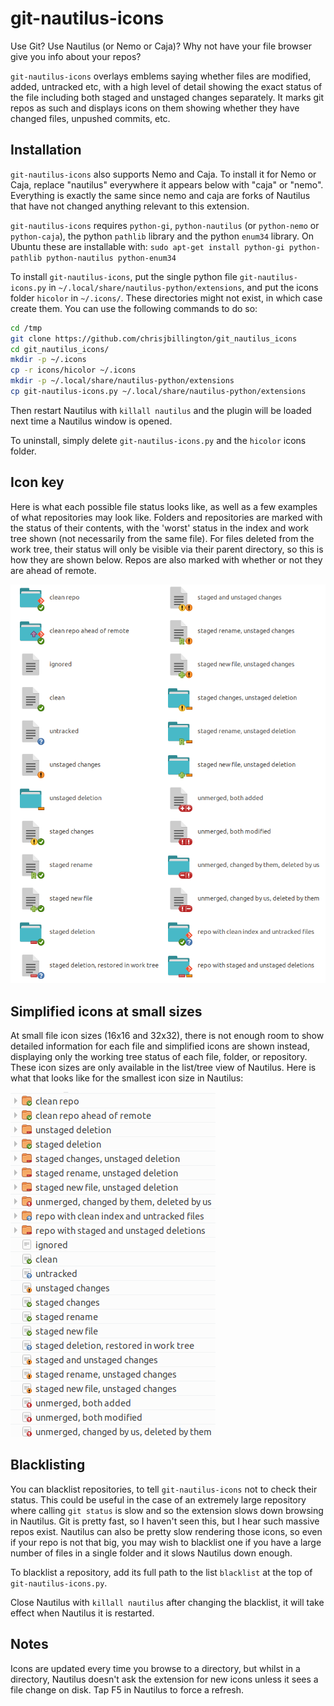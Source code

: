 # git-nautilus-icons

Use Git? Use Nautilus (or Nemo or Caja)? Why not have your file browser give you info about your repos?

`git-nautilus-icons` overlays emblems saying whether files are modified,
added, untracked etc, with a high level of detail showing the exact status of
the file including both staged and unstaged changes separately. It marks git
repos as such and displays icons on them showing whether they have changed
files, unpushed commits, etc.

## Installation

`git-nautilus-icons` also supports Nemo and Caja. To install it for Nemo or Caja,
replace "nautilus" everywhere it appears below with "caja" or "nemo". Everything is
exactly the same since nemo and caja are forks of Nautilus that have not changed
anything relevant to this extension.

`git-nautilus-icons` requires `python-gi`, `python-nautilus` (or `python-nemo` or
`python-caja`), the python `pathlib` library and the python `enum34` library. On Ubuntu
these are installable with: `sudo apt-get install python-gi python-pathlib
python-nautilus python-enum34`

To install `git-nautilus-icons`, put the single python file `git-nautilus-
icons.py` in `~/.local/share/nautilus-python/extensions`, and put the icons
folder `hicolor` in `~/.icons/`. These directories might not exist, in which
case create them. You can use the following commands to do so:

```bash
cd /tmp
git clone https://github.com/chrisjbillington/git_nautilus_icons
cd git_nautilus_icons/
mkdir -p ~/.icons
cp -r icons/hicolor ~/.icons
mkdir -p ~/.local/share/nautilus-python/extensions
cp git-nautilus-icons.py ~/.local/share/nautilus-python/extensions
```

Then restart Nautilus with `killall nautilus` and the plugin will be loaded next time
a Nautilus window is opened.

To uninstall, simply delete `git-nautilus-icons.py` and the `hicolor` icons
folder.

## Icon key

Here is what each possible file status looks like, as well as a few examples
of what repositories may look like. Folders and repositories are marked with
the status of their contents, with the 'worst' status in the index and work
tree shown (not necessarily from the same file). For files deleted from the
work tree, their status will only be visible via their parent directory, so
this is how they are shown below. Repos are also marked with whether or not
they are ahead of remote.

![alt tag](key.png)

## Simplified icons at small sizes

At small file icon sizes (16x16 and 32x32), there is not enough room to show detailed
information for each file and simplified icons are shown instead, displaying only the
working tree status of each file, folder, or repository. These icon sizes are only
available in the list/tree view of Nautilus. Here is what that looks like for the
smallest icon size in Nautilus:

![alt tag](small_icons.png)

## Blacklisting

You can blacklist repositories, to tell `git-nautilus-icons` not to check
their status. This could be useful in the case of an extremely large
repository where calling `git status` is slow and so the extension slows down
browsing in Nautilus. Git is pretty fast, so I haven't seen this, but I hear
such massive repos exist. Nautilus can also be pretty slow rendering those
icons, so even if your repo is not that big, you may wish to blacklist one if
you have a large number of files in a single folder and it slows Nautilus down
enough.

To blacklist a repository, add its full path to the list `blacklist` at the
top of `git-nautilus-icons.py`.

Close Nautilus with `killall nautilus` after changing the blacklist, it
will take effect when Nautilus it is restarted.

## Notes

Icons are updated every time you browse to a directory, but whilst in a
directory, Nautilus doesn't ask the extension for new icons unless it sees a
file change on disk. Tap F5 in Nautilus to force a refresh.
